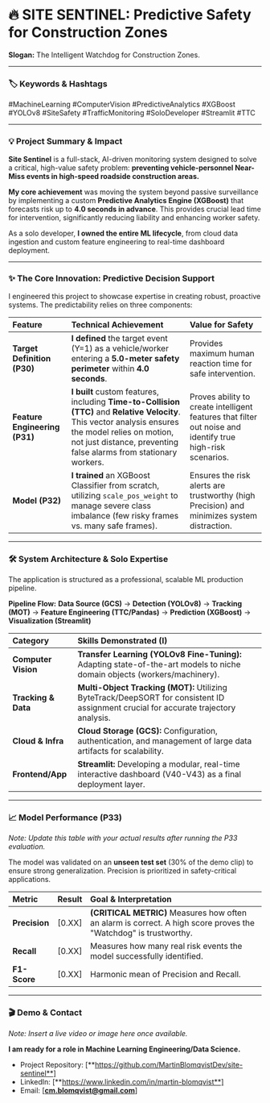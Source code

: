 # 🔥 SITE SENTINEL: Predictive Safety for Construction Zones

**Slogan:** The Intelligent Watchdog for Construction Zones.

---
### 🏷️ Keywords & Hashtags

#MachineLearning #ComputerVision #PredictiveAnalytics #XGBoost #YOLOv8 #SiteSafety #TrafficMonitoring #SoloDeveloper #Streamlit #TTC

---

### 💡 Project Summary & Impact

**Site Sentinel** is a full-stack, AI-driven monitoring system designed to solve a critical, high-value safety problem: **preventing vehicle-personnel Near-Miss events in high-speed roadside construction areas.**

**My core achievement** was moving the system beyond passive surveillance by implementing a custom **Predictive Analytics Engine (XGBoost)** that forecasts risk up to **4.0 seconds in advance**. This provides crucial lead time for intervention, significantly reducing liability and enhancing worker safety.

As a solo developer, **I owned the entire ML lifecycle**, from cloud data ingestion and custom feature engineering to real-time dashboard deployment.

---

### ✨ The Core Innovation: Predictive Decision Support

I engineered this project to showcase expertise in creating robust, proactive systems. The predictability relies on three components:

| Feature | Technical Achievement | Value for Safety |
| :--- | :--- | :--- |
| **Target Definition (P30)** | **I defined** the target event (Y=1) as a vehicle/worker entering a **5.0-meter safety perimeter** within **4.0 seconds**. | Provides maximum human reaction time for safe intervention. |
| **Feature Engineering (P31)** | **I built** custom features, including **Time-to-Collision (TTC)** and **Relative Velocity**. This vector analysis ensures the model relies on motion, not just distance, preventing false alarms from stationary workers. | Proves ability to create intelligent features that filter out noise and identify true high-risk scenarios. |
| **Model (P32)** | **I trained** an XGBoost Classifier from scratch, utilizing `scale_pos_weight` to manage severe class imbalance (few risky frames vs. many safe frames). | Ensures the risk alerts are trustworthy (high Precision) and minimizes system distraction. |

---

### 🛠️ System Architecture & Solo Expertise

The application is structured as a professional, scalable ML production pipeline.

**Pipeline Flow:**
**Data Source (GCS)** $\rightarrow$ **Detection (YOLOv8)** $\rightarrow$ **Tracking (MOT)** $\rightarrow$ **Feature Engineering (TTC/Pandas)** $\rightarrow$ **Prediction (XGBoost)** $\rightarrow$ **Visualization (Streamlit)**

| Category | Skills Demonstrated (I) |
| :--- | :--- |
| **Computer Vision** | **Transfer Learning (YOLOv8 Fine-Tuning):** Adapting state-of-the-art models to niche domain objects (workers/machinery). |
| **Tracking & Data** | **Multi-Object Tracking (MOT):** Utilizing ByteTrack/DeepSORT for consistent ID assignment crucial for accurate trajectory analysis. |
| **Cloud & Infra** | **Cloud Storage (GCS):** Configuration, authentication, and management of large data artifacts for scalability. |
| **Frontend/App** | **Streamlit:** Developing a modular, real-time interactive dashboard (V40-V43) as a final deployment layer. |

---

### 📈 Model Performance (P33)

*Note: Update this table with your actual results after running the P33 evaluation.*

The model was validated on an **unseen test set** (30% of the demo clip) to ensure strong generalization. Precision is prioritized in safety-critical applications.

| Metric | Result | Goal & Interpretation |
| :--- | :--- | :--- |
| **Precision** | [0.XX] | **(CRITICAL METRIC)** Measures how often an alarm is correct. A high score proves the "Watchdog" is trustworthy. |
| **Recall** | [0.XX] | Measures how many real risk events the model successfully identified. |
| **F1-Score** | [0.XX] | Harmonic mean of Precision and Recall. |

---

### 🎬 Demo & Contact

*Note: Insert a live video or image here once available.*

**I am ready for a role in Machine Learning Engineering/Data Science.**

* Project Repository: [**https://github.com/MartinBlomqvistDev/site-sentinel**]
* LinkedIn: [**https://www.linkedin.com/in/martin-blomqvist**]
* Email: [**cm.blomqvist@gmail.com**]